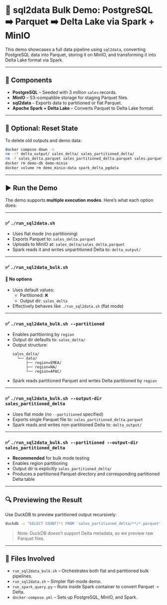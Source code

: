 # 🚀 sql2data Bulk Demo: PostgreSQL ➡️ Parquet ➡️ Delta Lake via Spark + MinIO

This demo showcases a full data pipeline using `sql2data`, converting PostgreSQL data into Parquet, storing it on MinIO, and transforming it into Delta Lake format via Spark.

---

## 🧱 Components

- **PostgreSQL** – Seeded with 3 million `sales` records.
- **MinIO** – S3-compatible storage for staging Parquet files.
- **sql2data** – Exports data to partitioned or flat Parquet.
- **Apache Spark + Delta Lake** – Converts Parquet to Delta Lake format.

---

## 🧹 Optional: Reset State

To delete old outputs and demo data:

```bash
docker compose down -v
rm -rf delta_output/ sales_delta/ sales_partitioned_delta/
rm -f sales_delta.parquet sales_partitioned_delta.parquet sales.parquet *.db
docker rm demo-db demo-minio
docker volume rm demo_minio-data spark_delta_pgdata
```

---

## ▶️ Run the Demo

The demo supports **multiple execution modes**. Here’s what each option does:

---

### ✅ `./run_sql2data.sh`

- Uses flat mode (no partitioning)
- Exports Parquet to: `sales_delta.parquet`
- Uploads to MinIO at: `sales_delta/sales_delta.parquet`
- Spark reads it and writes unpartitioned Delta to: `delta_output/`

---

### ✅ `./run_sql2data_bulk.sh`

#### 🔹 No options

- Uses default values:
  - Partitioned: ❌
  - Output dir: `sales_delta`
- Effectively behaves like `./run_sql2data.sh` (flat mode)

---

### ✅ `./run_sql2data_bulk.sh --partitioned`

- Enables partitioning by `region`
- Output dir defaults to: `sales_delta/`
- Output structure:
  ```
  sales_delta/
    └── data/
        ├── region=EMEA/
        ├── region=NA/
        └── region=APAC/
  ```
- Spark reads partitioned Parquet and writes Delta partitioned by `region`

---

### ✅ `./run_sql2data_bulk.sh --output-dir sales_partitioned_delta`

- Uses flat mode (no `--partitioned` specified)
- Exports single Parquet file to: `sales_partitioned_delta.parquet`
- Spark reads and writes non-partitioned Delta to: `delta_output/`

---

### ✅ `./run_sql2data_bulk.sh --partitioned --output-dir sales_partitioned_delta`

- **Recommended** for bulk mode testing
- Enables region partitioning
- Output dir is explicitly `sales_partitioned_delta/`
- Produces a partitioned Parquet directory and corresponding partitioned Delta table

---

## 🔍 Previewing the Result

Use DuckDB to preview partitioned output recursively:

```bash
duckdb -c "SELECT COUNT(*) FROM 'sales_partitioned_delta/**/*.parquet';"
```

> Note: DuckDB doesn’t support Delta metadata, so we preview raw Parquet files.

---

## 📂 Files Involved

- `run_sql2data_bulk.sh` – Orchestrates both flat and partitioned bulk pipelines.
- `run_sql2data.sh` – Simpler flat-mode demo.
- `run_spark_query.py` – Runs inside Spark container to convert Parquet ➝ Delta.
- `docker-compose.yml` – Sets up PostgreSQL, MinIO, and Spark.

